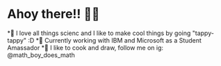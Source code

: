 # Ahoy there!! 🌊🦦

<!--
**Alex1602e19/Alex1602e19** is a ✨ _special_ ✨ repository because its `README.md` (this file) appears on your GitHub profile.
-->
*🧪 I love all things scienc and I like to make cool things by going "tappy-tappy" :D
*🧪 Currently working with IBM and Microsoft as a Student Amassador
*🧪 I like to cook and draw, follow me on ig: @math_boy_does_math
